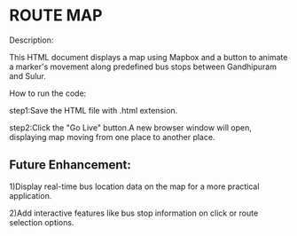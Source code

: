 # ROUTE MAP

Description:

This HTML document displays a map using Mapbox and a button to animate a marker's movement along predefined bus stops between Gandhipuram and Sulur.

How to run the code:

step1:Save the HTML file with .html extension.

step2:Click the "Go Live" button.A new browser window will open, displaying map moving from one place to another place.

## Future Enhancement:

1)Display real-time bus location data on the map for a more practical application.

2)Add interactive features like bus stop information on click or route selection options.
